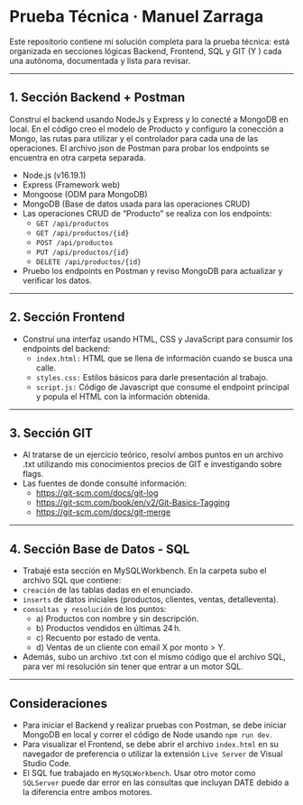 # Prueba Técnica · Manuel Zarraga

Este repositorio contiene mi solución completa para la prueba técnica: está organizada en secciones lógicas Backend, Frontend, SQL y GIT (Y ) cada una autónoma, documentada y lista para revisar.

---

## 1. Sección Backend + Postman
Construí el backend usando NodeJs y Express y lo conecté a MongoDB en local. En el código creo el modelo de Producto y configuro la conección a Mongo, las rutas para utilizar y el controlador para cada una de las operaciones. El archivo json de Postman para probar los endpoints se encuentra en otra carpeta separada.

- Node.js (v16.19.1)
- Express (Framework web)
- Mongoose (ODM para MongoDB)
- MongoDB (Base de datos usada para las operaciones CRUD)
- Las operaciones CRUD de “Producto” se realiza con los endpoints:
  - `GET /api/productos`
  - `GET /api/productos/{id}`
  - `POST /api/productos`
  - `PUT /api/productos/{id}`
  - `DELETE /api/productos/{id}`
- Pruebo los endpoints en Postman y reviso MongoDB para actualizar y verificar los datos.

---

## 2. Sección Frontend

- Construí una interfaz usando HTML, CSS y JavaScript para consumir los endpoints del backend:
  - `index.html:` HTML que se llena de información cuando se busca una calle.
  - `styles.css:` Estilos básicos para darle presentación al trabajo.
  - `script.js:` Código de Javascript que consume el endpoint principal y popula el HTML con la información obtenida.

---

## 3. Sección GIT

- Al tratarse de un ejercicio teórico, resolví ambos puntos en un archivo .txt utilizando mis conocimientos precios de GIT e investigando sobre flags.
- Las fuentes de donde consulté información:
  - https://git-scm.com/docs/git-log
  - https://git-scm.com/book/en/v2/Git-Basics-Tagging
  - https://git-scm.com/docs/git-merge

---

## 4. Sección Base de Datos - SQL
- Trabajé esta sección en MySQLWorkbench. En la carpeta subo el archivo SQL que contiene:
- `creación` de las tablas dadas en el enunciado.
- `inserts` de datos iniciales (productos, clientes, ventas, detalleventa).
- `consultas y resolución` de los puntos:
  - a) Productos con nombre y sin descripción.
  - b) Productos vendidos en últimas 24 h.
  - c) Recuento por estado de venta.
  - d) Ventas de un cliente con email X por monto > Y.
- Además, subo un archivo .txt con el mísmo código que el archivo SQL, para ver mi resolución sin tener que entrar a un motor SQL.

---

## Consideraciones
- Para iniciar el Backend y realizar pruebas con Postman, se debe iniciar MongoDB en local y correr el código de Node usando `npm run dev`.
- Para visualizar el Frontend, se debe abrir el archivo `index.html` en su navegador de preferencia o utilizar la extensión `Live Server` de Visual Studio Code.
- El SQL fue trabajado en `MySQLWorkbench`. Usar otro motor como `SQLServer` puede dar error en las consultas que incluyan DATE debido a la diferencia entre ambos motores.
